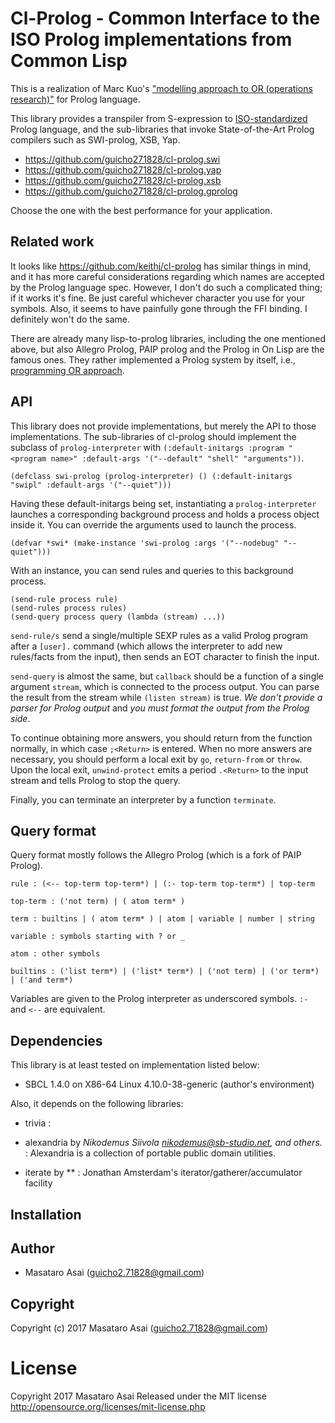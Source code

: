 
# Cl-Prolog - Common Interface to the ISO Prolog implementations from Common Lisp

This is a realization of Marc Kuo's ["modelling approach to OR (operations research)"](https://kuomarc.wordpress.com/2012/03/05/the-uncommon-lisp-approach-to-operations-research/)
for Prolog language.

This library provides a transpiler from S-expression to
[ISO-standardized](https://www.iso.org/standard/21413.html) Prolog language,
and the sub-libraries that invoke State-of-the-Art Prolog compilers
such as SWI-prolog, XSB, Yap.

* https://github.com/guicho271828/cl-prolog.swi
* https://github.com/guicho271828/cl-prolog.yap
* https://github.com/guicho271828/cl-prolog.xsb
* https://github.com/guicho271828/cl-prolog.gprolog

Choose the one with the best performance for your application.

## Related work

It looks like https://github.com/keithj/cl-prolog has similar things in mind, and
it has more careful considerations regarding which names are accepted by the Prolog language spec.
However, I don't do such a complicated thing; if it works it's fine.
Be just careful whichever character you use for your symbols.
Also, it seems to have painfully gone through the FFI binding. I definitely won't do the same.

There are already many lisp-to-prolog libraries, including the one mentioned above, but
also Allegro Prolog, PAIP prolog and the Prolog in On Lisp are the famous ones.
They rather implemented a Prolog system by itself, i.e., [programming OR approach](https://kuomarc.wordpress.com/2012/03/05/the-uncommon-lisp-approach-to-operations-research/).

## API

This library does not provide implementations, but merely the API to those implementations.
The sub-libraries of cl-prolog should implement the subclass of `prolog-interpreter`
with `(:default-initargs :program "<program name>" :default-args '("--default" "shell" "arguments"))`.

    (defclass swi-prolog (prolog-interpreter) () (:default-initargs "swipl" :default-args '("--quiet")))

Having these default-initargs being set,
instantiating a `prolog-interpreter` launches a corresponding background process and holds a process object inside it.
You can override the arguments used to launch the process.

    (defvar *swi* (make-instance 'swi-prolog :args '("--nodebug" "--quiet")))

With an instance, you can send rules and queries to this background process.

    (send-rule process rule)
    (send-rules process rules)
    (send-query process query (lambda (stream) ...))

`send-rule/s` send a single/multiple SEXP rules as a valid Prolog program after a `[user].` command
(which allows the interpreter to add new rules/facts from the input),
then sends an EOT character to finish the input.

`send-query` is almost the same, but
`callback` should be a function of a single argument `stream`, which is
connected to the process output. You can parse the result from the stream while `(listen stream)` is true.
*We don't provide a parser for Prolog output* and *you must format the output from the Prolog side*.

To continue obtaining more answers, you should return from the function normally, in which case `;<Return>` is entered.
When no more answers are necessary, you should perform a local exit by `go`, `return-from` or `throw`.
Upon the local exit, `unwind-protect` emits a period `.<Return>` to the input stream and
tells Prolog to stop the query.

Finally, you can terminate an interpreter by a function `terminate`.

## Query format

Query format mostly follows the Allegro Prolog (which is a fork of PAIP Prolog).

    rule : (<-- top-term top-term*) | (:- top-term top-term*) | top-term
    
    top-term : ('not term) | ( atom term* )
    
    term : builtins | ( atom term* ) | atom | variable | number | string
    
    variable : symbols starting with ? or _

    atom : other symbols
    
    builtins : ('list term*) | ('list* term*) | ('not term) | ('or term*) | ('and term*)
    
Variables are given to the Prolog interpreter as underscored symbols. `:-` and `<--` are equivalent.

## Dependencies
This library is at least tested on implementation listed below:

+ SBCL 1.4.0 on X86-64 Linux 4.10.0-38-generic (author's environment)

Also, it depends on the following libraries:

+ trivia :
    
+ alexandria by *Nikodemus Siivola <nikodemus@sb-studio.net>, and others.* :
    Alexandria is a collection of portable public domain utilities.
+ iterate by ** :
    Jonathan Amsterdam's iterator/gatherer/accumulator facility

## Installation

## Author

* Masataro Asai (guicho2.71828@gmail.com)

## Copyright

Copyright (c) 2017 Masataro Asai (guicho2.71828@gmail.com)

# License

Copyright 2017 Masataro Asai
Released under the MIT license
http://opensource.org/licenses/mit-license.php
